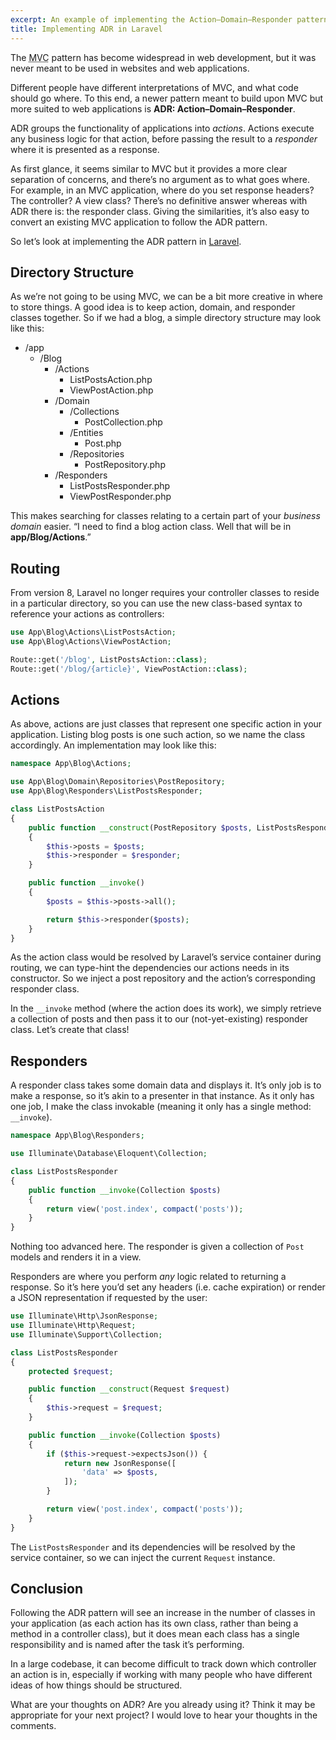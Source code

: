 ```yaml
---
excerpt: An example of implementing the Action–Domain–Responder pattern in Laravel.
title: Implementing ADR in Laravel
---
```

The <abbr class="initialism" title="Model–View–Controller">MVC</abbr> pattern has become widespread in web development, but it was never meant to be used in websites and web applications.

Different people have different interpretations of MVC, and what code should go where. To this end, a newer pattern meant to build upon MVC but more suited to web applications is **ADR: Action–Domain–Responder**.

ADR groups the functionality of applications into _actions_. Actions execute any business logic for that action, before passing the result to a _responder_ where it is presented as a response.

As first glance, it seems similar to MVC but it provides a more clear separation of concerns, and there’s no argument as to what goes where. For example, in an MVC application, where do you set response headers? The controller? A view class? There’s no definitive answer whereas with ADR there is: the responder class. Giving the similarities, it’s also easy to convert an existing MVC application to follow the ADR pattern.

So let’s look at implementing the ADR pattern in [Laravel](https://laravel.com/).

## Directory Structure
As we’re not going to be using MVC, we can be a bit more creative in where to store things. A good idea is to keep action, domain, and responder classes together. So if we had a blog, a simple directory structure may look like this:

* /app
  * /Blog
    * /Actions
      * ListPostsAction.php
      * ViewPostAction.php
    * /Domain
      * /Collections
        * PostCollection.php
      * /Entities
        * Post.php
      * /Repositories
        * PostRepository.php
    * /Responders
      * ListPostsResponder.php
      * ViewPostResponder.php

This makes searching for classes relating to a certain part of your _business domain_ easier. “I need to find a blog action class. Well that will be in **app/Blog/Actions**.”

## Routing
From version 8, Laravel no longer requires your controller classes to reside in a particular directory, so you can use the new class-based syntax to reference your actions as controllers:

```php
use App\Blog\Actions\ListPostsAction;
use App\Blog\Actions\ViewPostAction;

Route::get('/blog', ListPostsAction::class);
Route::get('/blog/{article}', ViewPostAction::class);
```

## Actions
As above, actions are just classes that represent one specific action in your application. Listing blog posts is one such action, so we name the class accordingly. An implementation may look like this:

```php
namespace App\Blog\Actions;

use App\Blog\Domain\Repositories\PostRepository;
use App\Blog\Responders\ListPostsResponder;

class ListPostsAction
{
    public function __construct(PostRepository $posts, ListPostsResponder $responder)
    {
        $this->posts = $posts;
        $this->responder = $responder;
    }

    public function __invoke()
    {
        $posts = $this->posts->all();

        return $this->responder($posts);
    }
}
```

As the action class would be resolved by Laravel’s service container during routing, we can type-hint the dependencies our actions needs in its constructor. So we inject a post repository and the action’s corresponding responder class.

In the `__invoke` method (where the action does its work), we simply retrieve a collection of posts and then pass it to our (not-yet-existing) responder class. Let’s create that class!

## Responders
A responder class takes some domain data and displays it. It’s only job is to make a response, so it’s akin to a presenter in that instance. As it only has one job, I make the class invokable (meaning it only has a single method: `__invoke`).

```php
namespace App\Blog\Responders;

use Illuminate\Database\Eloquent\Collection;

class ListPostsResponder
{
    public function __invoke(Collection $posts)
    {
        return view('post.index', compact('posts'));
    }
}
```

Nothing too advanced here. The responder is given a collection of `Post` models and renders it in a view.

Responders are where you perform _any_ logic related to returning a response. So it’s here you’d set any headers (i.e. cache expiration) or render a JSON representation if requested by the user:

```php
use Illuminate\Http\JsonResponse;
use Illuminate\Http\Request;
use Illuminate\Support\Collection;

class ListPostsResponder
{
    protected $request;

    public function __construct(Request $request)
    {
        $this->request = $request;
    }

    public function __invoke(Collection $posts)
    {
        if ($this->request->expectsJson()) {
            return new JsonResponse([
                'data' => $posts,
            ]);
        }

        return view('post.index', compact('posts'));
    }
}
```

The `ListPostsResponder` and its dependencies will be resolved by the service container, so we can inject the current `Request` instance.

## Conclusion
Following the ADR pattern will see an increase in the number of classes in your application (as each action has its own class, rather than being a method in a controller class), but it does mean each class has a single responsibility and is named after the task it’s performing.

In a large codebase, it can become difficult to track down which controller an action is in, especially if working with many people who have different ideas of how things should be structured.

What are your thoughts on ADR? Are you already using it? Think it may be appropriate for your next project? I would love to hear your thoughts in the comments.
